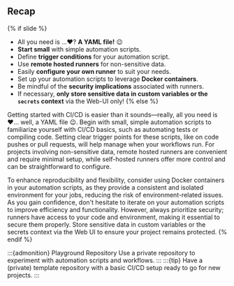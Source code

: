 ## Recap

{% if slide %}
- All you need is ...❤️? **A YAML file!** 😉
- **Start small** with simple automation scripts.
- Define **trigger conditions** for your automation script.
- Use **remote hosted runners** for non-sensitive data.
- Easily **configure your own runner** to suit your needs.
- Set up your automation scripts to leverage **Docker containers**.
- Be mindful of the **security implications** associated with runners.
- If necessary, **only store sensitive data in custom variables or the `secrets` context** via the Web-UI only!
{% else %}

Getting started with CI/CD is easier than it sounds—really, all you need is ❤️... well, a YAML file 😉.
Begin with small, simple automation scripts to familiarize yourself with CI/CD basics, such as automating tests or compiling code.
Setting clear trigger points for these scripts, like on code pushes or pull requests, will help manage when your workflows run.
For projects involving non-sensitive data, remote hosted runners are convenient and require minimal setup, while self-hosted runners offer more control and can be straightforward to configure.

To enhance reproducibility and flexibility, consider using Docker containers in your automation scripts, as they provide a consistent and isolated environment for your jobs, reducing the risk of environment-related issues.
As you gain confidence, don't hesitate to iterate on your automation scripts to improve efficiency and functionality.
However, always prioritize security; runners have access to your code and environment, making it essential to secure them properly.
Store sensitive data in custom variables or the secrets context via the Web UI to ensure your project remains protected.
{% endif %}

:::{admonition} Playground Repository
Use a private repository to experiment with automation scripts and workflows. 
:::
:::{tip} 
Have a (private) template repository with a basic CI/CD setup ready to go for new projects.
:::

